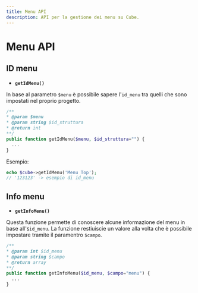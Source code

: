 ```yaml
---
title: Menu API
description: API per la gestione dei menu su Cube.
---
```


# Menu API

## ID menu

- **`getIdMenu()`**

In base al parametro `$menu` è possibile sapere l'`id_menu` tra quelli che sono impostati nel proprio progetto.

```php
/**
* @param $menu
* @param string $id_struttura
* @return int
**/
public function getIdMenu($menu, $id_struttura="") {
  ...
}
```

Esempio:

```php
echo $cube->getIdMenu('Menu Top');
// '123123' -> esempio di id_menu
```

## Info menu

- **`getInfoMenu()`**

Questa funzione permette di conoscere alcune informazione del menu in base all'`$id_menu`. La funzione restiuiscie un valore alla volta che è possibile impostare tramite il paramentro `$campo`.

```php
/**
* @param int $id_menu
* @param string $campo
* @return array
**/
public function getInfoMenu($id_menu, $campo="menu") {
  ...
}
```
